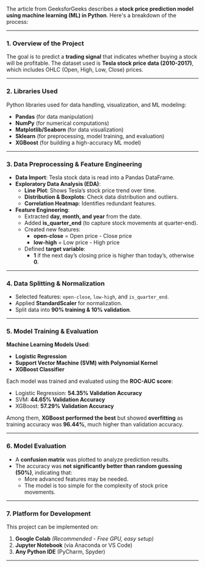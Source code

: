 The article from GeeksforGeeks describes a **stock price prediction model using machine learning (ML) in Python**. Here's a breakdown of the process:  

---

### **1. Overview of the Project**  
The goal is to predict a **trading signal** that indicates whether buying a stock will be profitable. The dataset used is **Tesla stock price data (2010-2017)**, which includes OHLC (Open, High, Low, Close) prices.

---

### **2. Libraries Used**
Python libraries used for data handling, visualization, and ML modeling:  
- **Pandas** (for data manipulation)  
- **NumPy** (for numerical computations)  
- **Matplotlib/Seaborn** (for data visualization)  
- **Sklearn** (for preprocessing, model training, and evaluation)  
- **XGBoost** (for building a high-accuracy ML model)  

---

### **3. Data Preprocessing & Feature Engineering**
- **Data Import**: Tesla stock data is read into a Pandas DataFrame.  
- **Exploratory Data Analysis (EDA)**:
  - **Line Plot**: Shows Tesla’s stock price trend over time.
  - **Distribution & Boxplots**: Check data distribution and outliers.
  - **Correlation Heatmap**: Identifies redundant features.  
- **Feature Engineering**:
  - Extracted **day, month, and year** from the date.
  - Added **is_quarter_end** (to capture stock movements at quarter-end).
  - Created new features:  
    - **open-close** = Open price - Close price  
    - **low-high** = Low price - High price  
  - Defined **target variable**:  
    - **1** if the next day’s closing price is higher than today’s, otherwise **0**.

---

### **4. Data Splitting & Normalization**
- Selected features: `open-close`, `low-high`, and `is_quarter_end`.  
- Applied **StandardScaler** for normalization.  
- Split data into **90% training & 10% validation**.

---

### **5. Model Training & Evaluation**
**Machine Learning Models Used**:  
- **Logistic Regression**  
- **Support Vector Machine (SVM) with Polynomial Kernel**  
- **XGBoost Classifier**  

Each model was trained and evaluated using the **ROC-AUC score**:
- Logistic Regression: **54.35% Validation Accuracy**  
- SVM: **44.65% Validation Accuracy**  
- XGBoost: **57.29% Validation Accuracy**  

Among them, **XGBoost performed the best** but showed **overfitting** as training accuracy was **96.44%**, much higher than validation accuracy.

---

### **6. Model Evaluation**
- A **confusion matrix** was plotted to analyze prediction results.
- The accuracy was **not significantly better than random guessing (50%)**, indicating that:
  - More advanced features may be needed.
  - The model is too simple for the complexity of stock price movements.

---

### **7. Platform for Development**
This project can be implemented on:  
1. **Google Colab** *(Recommended - Free GPU, easy setup)*  
2. **Jupyter Notebook** (via Anaconda or VS Code)  
3. **Any Python IDE** (PyCharm, Spyder)  

---
